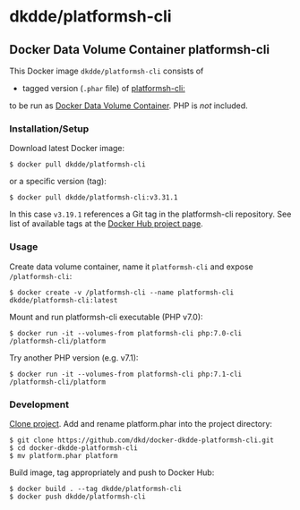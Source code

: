 # dkdde/platformsh-cli

## Docker Data Volume Container platformsh-cli

This Docker image `dkdde/platformsh-cli` consists of

* tagged version (`.phar` file) of [platformsh-cli:](https://github.com/platformsh/platformsh-cli)

to be run as [Docker Data Volume Container](https://docs.docker.com/engine/tutorials/dockervolumes/). PHP is _not_ included.

### Installation/Setup

Download latest Docker image:

    $ docker pull dkdde/platformsh-cli

or a specific version (tag):

    $ docker pull dkdde/platformsh-cli:v3.31.1

In this case `v3.19.1` references a Git tag in the platformsh-cli repository. See list of available tags at the [Docker Hub project page](https://hub.docker.com/r/dkdde/platformsh-cli/tags/). 

### Usage

Create data volume container, name it `platformsh-cli` and expose `/platformsh-cli`:

    $ docker create -v /platformsh-cli --name platformsh-cli dkdde/platformsh-cli:latest

Mount and run platformsh-cli executable (PHP v7.0):

    $ docker run -it --volumes-from platformsh-cli php:7.0-cli /platformsh-cli/platform

Try another PHP version (e.g. v7.1):

    $ docker run -it --volumes-from platformsh-cli php:7.1-cli /platformsh-cli/platform

### Development

[Clone project](https://github.com/dkd/docker-dkdde-platformsh-cli). Add and rename platform.phar into the project directory:

    $ git clone https://github.com/dkd/docker-dkdde-platformsh-cli.git
    $ cd docker-dkdde-platformsh-cli
    $ mv platform.phar platform

Build image, tag appropriately and push to Docker Hub:

    $ docker build . --tag dkdde/platformsh-cli 
    $ docker push dkdde/platformsh-cli
